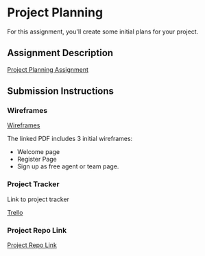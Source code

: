 # Project Planning
For this assignment, you'll create some initial plans for your project.

## Assignment Description
[Project Planning Assignment](https://education.launchcode.org/liftoff/modules/assignments/project-planning)

## Submission Instructions

### Wireframes

[Wireframes](https://github.com/diegoauron/liftoff-assignments/blob/master/P3-Project_Planning/Initial%20Wireframe.pdf)

The linked PDF includes 3 initial wireframes:
* Welcome page
* Register Page
* Sign up as free agent or team page.


### Project Tracker
Link to project tracker

[Trello](https://trello.com/b/XWKJeYno/lc-project)

### Project Repo Link

[Project Repo Link](https://github.com/diegoauron/liftoff-assignments)
